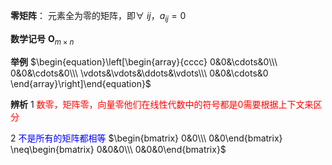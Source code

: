 **零矩阵**：
元素全为零的矩阵，即$\forall\ ij，a_{ij}=0$

**数学记号**
$\mathbf O_{m\times n}$

**举例**
$\begin{equation}\left[\begin{array}{cccc}
0&0&\cdots&0\\\ 
0&0&\cdots&0\\\ 
\vdots&\vdots&\ddots&\vdots\\\ 
0&0&\cdots&0
\end{array}\right]\end{equation}$

**辨析**
1 <font color=red>数零，矩阵零，向量零他们在线性代数中的符号都是$0$需要根据上下文来区分</font>

2 <font color=blue>不是所有的矩阵都相等</font>
$\begin{bmatrix}
0&0\\\ 
0&0\end{bmatrix}
\neq\begin{bmatrix}
0&0&0\\\ 
0&0&0\end{bmatrix}$